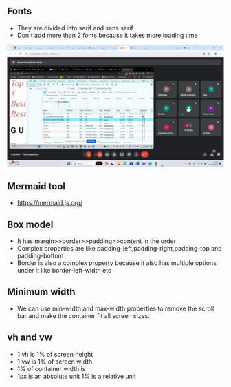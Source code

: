 ## Fonts 

- They are divided into serif and sans serif
- Don't add more than 2 fonts because it takes more loading time

![Font-family-file-size](image-25.png)

## Mermaid tool

- https://mermaid.js.org/

## Box model

- It has margin>>border>>padding>>content in the order
- Complex properties are like padding-left,padding-right,padding-top and padding-bottom
- Border is also a complex property because it also has multiple options under it like border-left-width etc

## Minimum width

- We can use min-width and max-width properties to remove the scroll bar and make the container fit all screen sizes.

## vh and vw 

- 1 vh is 1% of screen height
- 1 vw is 1% of screen width
- 1% of container width is 
- 1px is an absolute unit 1% is a relative unit
